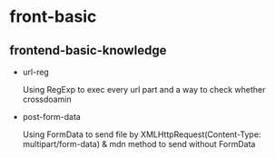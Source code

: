 # front-basic

## frontend-basic-knowledge

- url-reg
    
    Using RegExp to exec every url part and a way to check whether crossdoamin

- post-form-data

    Using FormData to send file by XMLHttpRequest(Content-Type: multipart/form-data) & mdn method to send without FormData